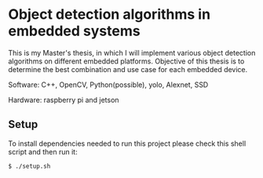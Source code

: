 # Object detection algorithms in embedded systems
This is my Master's thesis, in which I will implement various object detection algorithms on different embedded platforms. Objective of this thesis is to determine the best combination and use case for each embedded device.  

Software: C++, OpenCV, Python(possible), yolo, Alexnet, SSD

Hardware: raspberry pi and jetson 

## Setup
To install dependencies needed to run this project please check this shell script and then run it:

~~~
$ ./setup.sh
~~~